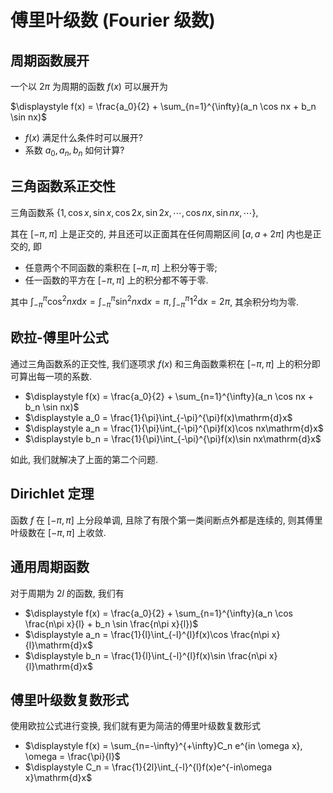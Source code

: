 # 傅里叶级数 (Fourier 级数)

## 周期函数展开

一个以 $2\pi$ 为周期的函数 $f(x)$ 可以展开为

$\displaystyle f(x) = \frac{a_0}{2} + \sum_{n=1}^{\infty}(a_n \cos nx + b_n \sin nx)$

- $f(x)$ 满足什么条件时可以展开?
- 系数 $a_0, a_n, b_n$ 如何计算?


## 三角函数系正交性

三角函数系 $\{ 1, \cos x, \sin x, \cos 2x, \sin 2x, \cdots, \cos nx, \sin nx, \cdots \}$,

其在 $[-\pi, \pi]$ 上是正交的, 并且还可以正面其在任何周期区间 $[a, a+2\pi]$ 内也是正交的, 即

- 任意两个不同函数的乘积在 $[-\pi, \pi]$ 上积分等于零;
- 任一函数的平方在 $[-\pi, \pi]$ 上的积分都不等于零.

其中 $\displaystyle \int_{-\pi}^{\pi}\cos^{2}nx\mathrm{d}x = \int_{-\pi}^{\pi}\sin^{2}nx\mathrm{d}x=\pi, \int_{-\pi}^{\pi}1^{2}\mathrm{d}x=2\pi$, 其余积分均为零.


## 欧拉-傅里叶公式

通过三角函数系的正交性, 我们逐项求 $f(x)$ 和三角函数乘积在 $[-\pi, \pi]$ 上的积分即可算出每一项的系数.

- $\displaystyle f(x) = \frac{a_0}{2} + \sum_{n=1}^{\infty}(a_n \cos nx + b_n \sin nx)$
- $\displaystyle a_0 = \frac{1}{\pi}\int_{-\pi}^{\pi}f(x)\mathrm{d}x$
- $\displaystyle a_n = \frac{1}{\pi}\int_{-\pi}^{\pi}f(x)\cos nx\mathrm{d}x$
- $\displaystyle b_n = \frac{1}{\pi}\int_{-\pi}^{\pi}f(x)\sin nx\mathrm{d}x$

如此, 我们就解决了上面的第二个问题.


## Dirichlet 定理

函数 $f$ 在 $[-\pi, \pi]$ 上分段单调, 且除了有限个第一类间断点外都是连续的, 则其傅里叶级数在 $[-\pi, \pi]$ 上收敛.


## 通用周期函数

对于周期为 $2l$ 的函数, 我们有

- $\displaystyle f(x) = \frac{a_0}{2} + \sum_{n=1}^{\infty}(a_n \cos \frac{n\pi x}{l} + b_n \sin \frac{n\pi x}{l})$
- $\displaystyle a_n = \frac{1}{l}\int_{-l}^{l}f(x)\cos \frac{n\pi x}{l}\mathrm{d}x$
- $\displaystyle b_n = \frac{1}{l}\int_{-l}^{l}f(x)\sin \frac{n\pi x}{l}\mathrm{d}x$


## 傅里叶级数复数形式

使用欧拉公式进行变换, 我们就有更为简洁的傅里叶级数复数形式

- $\displaystyle f(x) = \sum_{n=-\infty}^{+\infty}C_n e^{in \omega x}, \omega = \frac{\pi}{l}$
- $\displaystyle C_n = \frac{1}{2l}\int_{-l}^{l}f(x)e^{-in\omega x}\mathrm{d}x$
